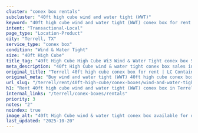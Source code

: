 ```yaml
---
cluster: "conex box rentals"
subcluster: "40ft high cube wind and water tight (WWT)"
keyword: "40ft high cube wind and water tight (WWT) conex box for rent Terrell, TX"
intent: "Transactional-Local"
page_type: "Location-Product"
city: "Terrell, TX"
service_type: "conex box"
condition: "Wind & Water Tight"
size: "40ft High Cube"
title_tag: "40ft High Cube High Cube Wi3 Wind & Water Tight conex box Sales in Terrell | LC Container"
meta_description: "40ft High Cube wind & water tight conex box sales in Terrell. High cube containers with extra height. Fast delivery, competitive pricing. Serving conex boxes area. Quote ID: EY2. Call (214) 524-4168 for your free quote today."
original_title: "Terrell 40ft high cube conex box for rent | LC Container"
original_meta: "Buy wind and water tight (WWT) 40ft high cube conex box rent with local delivery in Terrell, TX. LC Container — local Since 2003. Request a fast quote today."
url_slug: "/terrell/rent/40ft-high-cube/conex-boxes/wind-and-water-tight-wwt"
h1: "Rent 40ft high cube wind and water tight (WWT) conex box in Terrell"
internal_links: "/terrell/conex-boxes/rentals"
priority: 3
notes: "2"
noindex: true
image_alt: "40ft High Cube wind & water tight conex box available for delivery in Terrell"
last_updated: "2025-10-20"
---
```


<!-- TODO: Add unique city/inventory copy, images, and internal links here. -->
